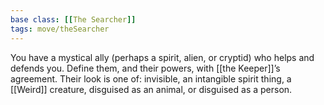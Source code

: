 ```yaml
---
base class: [[The Searcher]]
tags: move/theSearcher
---
```

You have a mystical ally (perhaps a spirit, alien, or cryptid) who helps and defends you. Define them, and their powers, with [[the Keeper]]’s agreement. Their look is one of: invisible, an intangible spirit thing, a [[Weird]] creature, disguised as an animal, or disguised as a person.
